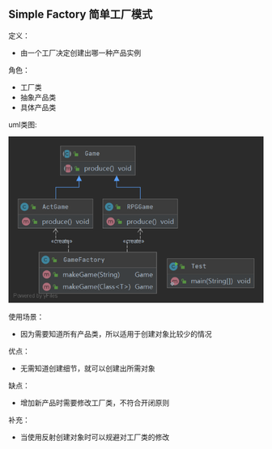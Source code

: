 ## Simple Factory 简单工厂模式

定义：
- 由一个工厂决定创建出哪一种产品实例

角色：
- 工厂类
- 抽象产品类
- 具体产品类

uml类图:

![uml类图](java/uml.png)

使用场景：
- 因为需要知道所有产品类，所以适用于创建对象比较少的情况

优点：
- 无需知道创建细节，就可以创建出所需对象

缺点：
- 增加新产品时需要修改工厂类，不符合开闭原则

补充：
- 当使用反射创建对象时可以规避对工厂类的修改
